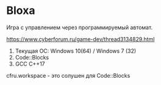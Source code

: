 # Bloxa
 Игра c управлением через программируемый автомат.

 https://www.cyberforum.ru/game-dev/thread3134829.html
 
 1. Текущая ОС: Windows 10(64) / Windows 7 (32)
 2. Code::Blocks
 3. GCC C++17
 
 cfru.workspace - это солушен для Code::Blocks
